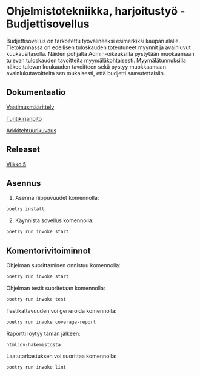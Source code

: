 # Ohjelmistotekniikka, harjoitustyö - Budjettisovellus #

Budjettisovellus on tarkoitettu työvälineeksi esimerkiksi kaupan alalle. Tietokannassa on edellisen tuloskauden toteutuneet myynnit ja avainluvut kuukausitasolla. Näiden pohjalta Admin-oikeuksilla pystytään muokaamaan tulevan tuloskauden tavoitteita myymäläkohtaisesti.
Myymälätunnuksilla näkee tulevan kuukauden tavoitteen sekä pystyy muokkaamaan avainlukutavoitteita sen mukaisesti, että budjetti saavutettaisiin. 

## Dokumentaatio

[Vaatimusmäärittely](https://github.com/Jenniemilia/ot-harjoitustyo/blob/master/dokumentaatio/vaatimusmaarittely.md)

[Tuntikirjanpito](https://github.com/Jenniemilia/ot-harjoitustyo/blob/master/dokumentaatio/tuntikirjanpito.md)

[Arkkitehtuurikuvaus](https://github.com/Jenniemilia/ot-harjoitustyo/blob/master/dokumentaatio/arkkitehtuuri.md)

## Releaset
[Viikko 5](https://github.com/Jenniemilia/ot-harjoitustyo/releases/tag/v1.0.0)

## Asennus
1. Asenna riippuvuudet komennolla: 
```bash
poetry install
```
2. Käynnistä sovellus komennolla:  
```bash
poetry run invoke start
```


## Komentorivitoiminnot
Ohjelman suorittaminen onnistuu komennolla: 
```bash
poetry run invoke start
```

Ohjelman testit suoritetaan komennolla: 
```bash
poetry run invoke test
```

Testikattavuuden voi generoida komennolla:  
```bash
poetry run invoke coverage-report 
```

Raportti löytyy tämän jälkeen: 
```bash
htmlcov-hakemistosta
```

Laatutarkastuksen voi suorittaa komennolla:  
```bash
poetry run invoke lint
